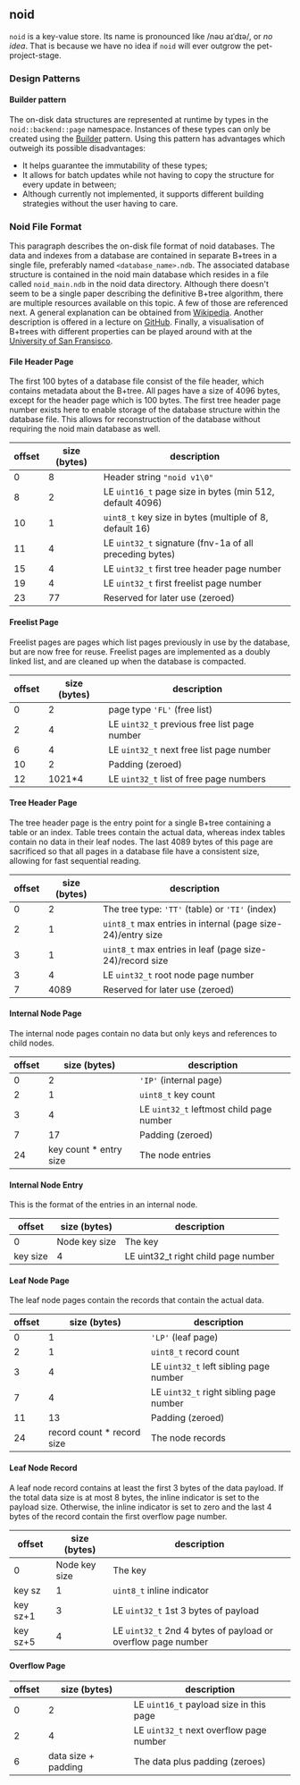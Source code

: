 ## noid
`noid` is a key-value store. Its name is pronounced like /nəʊ aɪˈdɪə/, or *no idea*.
That is because we have no idea if `noid` will ever outgrow the pet-project-stage.

### Design Patterns
#### Builder pattern
The on-disk data structures are represented at runtime by types in the `noid::backend::page` namespace. 
Instances of these types can only be created using the [Builder](https://en.wikipedia.org/wiki/Builder_pattern) 
pattern. Using this pattern has advantages which outweigh its possible disadvantages:
* It helps guarantee the immutability of these types;
* It allows for batch updates while not having to copy the structure for every update in between;
* Although currently not implemented, it supports different building strategies without the user having to care. 

### Noid File Format
This paragraph describes the on-disk file format of noid databases. The data and indexes from a database are 
contained in separate B+trees in a single file, preferably named `<database_name>.ndb`. 
The associated database structure is contained in the noid main database which resides in a file 
called `noid_main.ndb` in the noid data directory.
Although there doesn't seem to be a single paper describing the definitive B+tree algorithm, there are multiple 
resources available on this topic. A few of those are referenced next. A general explanation can be obtained from 
[Wikipedia](https://en.wikipedia.org/wiki/B%2B_tree). Another description is offered in a lecture on 
[GitHub](https://thodrek.github.io/cs564-fall17/lectures/lecture-13/Lecture_13_Btree.pdf). Finally, a visualisation
of B+trees with different properties can be played around with at the 
[University of San Fransisco](https://www.cs.usfca.edu/~galles/visualization/BPlusTree.html).

#### File Header Page
The first 100 bytes of a database file consist of the file header, which contains metadata about the B+tree.
All pages have a size of 4096 bytes, except for the header page which is 100 bytes.
The first tree header page number exists here to enable storage of the database structure within the database file. 
This allows for reconstruction of the database without requiring the noid main database as well.

| offset | size (bytes)  | description                                              |
|--------|---------------|----------------------------------------------------------|
| 0      | 8             | Header string `"noid v1\0"`                              |
| 8      | 2             | LE `uint16_t` page size in bytes (min 512, default 4096) |
| 10     | 1             | `uint8_t` key size in bytes (multiple of 8, default 16)  |
| 11     | 4             | LE `uint32_t` signature (fnv-1a of all preceding bytes)  |
| 15     | 4             | LE `uint32_t` first tree header page number              |
| 19     | 4             | LE `uint32_t` first freelist page number                 |
| 23     | 77            | Reserved for later use (zeroed)                          |

#### Freelist Page
Freelist pages are pages which list pages previously in use by the database, but are now free for reuse. 
Freelist pages are implemented as a doubly linked list, and are cleaned up when the database is compacted.

| offset | size (bytes)  | description                                  |
|--------|---------------|----------------------------------------------|
| 0      | 2             | page type `'FL'` (free list)                 |
| 2      | 4             | LE `uint32_t` previous free list page number |
| 6      | 4             | LE `uint32_t` next free list page number     |
| 10     | 2             | Padding (zeroed)                             |
| 12     | 1021*4        | LE `uint32_t` list of free page numbers      |

#### Tree Header Page
The tree header page is the entry point for a single B+tree containing a table or an index. Table trees contain
the actual data, whereas index tables contain no data in their leaf nodes. The last 4089 bytes of this page are
sacrificed so that all pages in a database file have a consistent size, allowing for fast sequential reading.

| offset | size (bytes) | description                                                 |
|--------|--------------|-------------------------------------------------------------|
| 0      | 2            | The tree type: `'TT'` (table) or `'TI'` (index)             |
| 2      | 1            | `uint8_t` max entries in internal (page size-24)/entry size |
| 3      | 1            | `uint8_t` max entries in leaf (page size-24)/record size    |
| 3      | 4            | LE `uint32_t` root node page number                         |
| 7      | 4089         | Reserved for later use (zeroed)                             |

#### Internal Node Page
The internal node pages contain no data but only keys and references to child nodes.

| offset | size (bytes)            | description                              |
|--------|-------------------------|------------------------------------------|
| 0      | 2                       | `'IP'` (internal page)                   |
| 2      | 1                       | `uint8_t` key count                      |
| 3      | 4                       | LE `uint32_t` leftmost child page number |
| 7      | 17                      | Padding (zeroed)                         |
| 24     | key count * entry size  | The node entries                         |

#### Internal Node Entry
This is the format of the entries in an internal node.

| offset   | size (bytes)  | description                          |
|----------|---------------|--------------------------------------|
| 0        | Node key size | The key                              |
| key size | 4             | LE uint32_t right child page number  |

#### Leaf Node Page
The leaf node pages contain the records that contain the actual data.

| offset | size (bytes)                | description                             |
|--------|-----------------------------|-----------------------------------------|
| 0      | 1                           | `'LP'` (leaf page)                      |
| 2      | 1                           | `uint8_t` record count                  |
| 3      | 4                           | LE `uint32_t` left sibling page number  |
| 7      | 4                           | LE `uint32_t` right sibling page number |
| 11     | 13                          | Padding (zeroed)                        |
| 24     | record count * record size  | The node records                        |

#### Leaf Node Record
A leaf node record contains at least the first 3 bytes of the data payload. If the total data size is 
at most 8 bytes, the inline indicator is set to the payload size. 
Otherwise, the inline indicator is set to zero and the last 4 bytes of the record contain the first overflow
page number.

| offset   | size (bytes)  | description                                                  |
|----------|---------------|--------------------------------------------------------------|
| 0        | Node key size | The key                                                      |
| key sz   | 1             | `uint8_t` inline indicator                                   |
| key sz+1 | 3             | LE `uint32_t` 1st 3 bytes of payload                         |
| key sz+5 | 4             | LE `uint32_t` 2nd 4 bytes of payload or overflow page number |

#### Overflow Page
| offset | size (bytes)         | description                             |
|--------|----------------------|-----------------------------------------|
| 0      | 2                    | LE `uint16_t` payload size in this page |
| 2      | 4                    | LE `uint32_t` next overflow page number |
| 6      | data size + padding  | The data plus padding (zeroes)          |